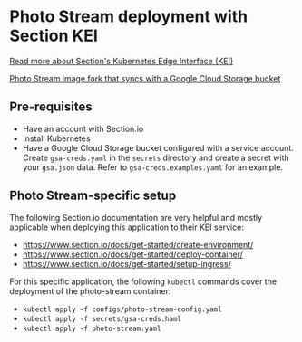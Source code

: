 # Photo Stream deployment with Section KEI

[Read more about Section's Kubernetes Edge Interface (KEI)](https://www.section.io/docs/get-started/create-environment/)

[Photo Stream image fork that syncs with a Google Cloud Storage bucket](https://github.com/gulci/photo-stream)

## Pre-requisites
- Have an account with Section.io
- Install Kubernetes
- Have a Google Cloud Storage bucket configured with a service account. Create `gsa-creds.yaml` in the `secrets` directory and create a secret with your `gsa.json` data. Refer to `gsa-creds.examples.yaml` for an example.

## Photo Stream-specific setup

The following Section.io documentation are very helpful and mostly applicable when deploying this application to their KEI service:
- https://www.section.io/docs/get-started/create-environment/
- https://www.section.io/docs/get-started/deploy-container/
- https://www.section.io/docs/get-started/setup-ingress/

For this specific application, the following `kubectl` commands cover the deployment of the photo-stream container:
- `kubectl apply -f configs/photo-stream-config.yaml`
- `kubectl apply -f secrets/gsa-creds.haml`
- `kubectl apply -f photo-stream.yaml`
